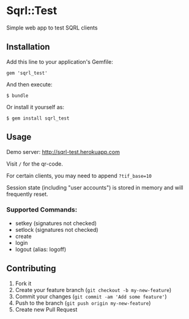 # Sqrl::Test

Simple web app to test SQRL clients

## Installation

Add this line to your application's Gemfile:

    gem 'sqrl_test'

And then execute:

    $ bundle

Or install it yourself as:

    $ gem install sqrl_test

## Usage

Demo server: http://sqrl-test.herokuapp.com

Visit `/` for the qr-code.

For certain clients, you may need to append `?tif_base=10`

Session state (including "user accounts") is stored in memory and will frequently reset.

### Supported Commands:

- setkey (signatures not checked)
- setlock (signatures not checked)
- create
- login
- logout (alias: logoff)

## Contributing

1. Fork it
2. Create your feature branch (`git checkout -b my-new-feature`)
3. Commit your changes (`git commit -am 'Add some feature'`)
4. Push to the branch (`git push origin my-new-feature`)
5. Create new Pull Request
